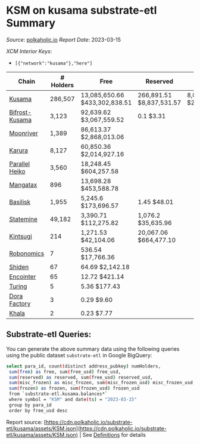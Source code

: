# KSM on kusama substrate-etl Summary

_Source_: [polkaholic.io](https://polkaholic.io) *Report Date*: 2023-03-15


*XCM Interior Keys*:
* `[{"network":"kusama"},"here"]`


| Chain | # Holders | Free | Reserved | Misc Frozen | Frozen | Price | AssetID |
| ----- | --------- | ---- | -------- | ----------- | ------ | ----- | ------- |
| [Kusama](/kusama/0-kusama) | 286,507 | 13,085,650.66 $433,302,838.51 | 266,891.51 $8,837,531.57 | 8,020,151.96  $265,569,874.89 | 7,684,497.61 $254,455,411.78 | $33.11 | `{"Token":"KSM"}` |
| [Bifrost-Kusama](/kusama/2001-bifrost-ksm) | 3,123 | 92,639.62 $3,067,559.52 | 0.1 $3.31 |    |   | $33.11 | `{"Token":"KSM"}` |
| [Moonriver](/kusama/2023-moonriver) | 1,389 | 86,613.37 $2,868,013.06 |   |    |   | $33.11 | `{"Token":"42259045809535163221576417993425387648"}` |
| [Karura](/kusama/2000-karura) | 8,127 | 60,850.36 $2,014,927.16 |   |    |   | $33.11 | `{"Token":"KSM"}` |
| [Parallel Heiko](/kusama/2085-parallel-heiko) | 3,560 | 18,248.45 $604,257.58 |   |    |   | $33.11 | `{"Token":"100"}` |
| [Mangatax](/kusama/2110-mangatax) | 896 | 13,698.28 $453,588.78 |   |    |   | $33.11 | `{"Token":"4"}` |
| [Basilisk](/kusama/2090-basilisk) | 1,955 | 5,245.6 $173,696.57 | 1.45 $48.01 |    |   | $33.11 | `{"Token":"1"}` |
| [Statemine](/kusama/1000-statemine) | 49,182 | 3,390.71 $112,275.82 | 1,076.2 $35,635.96 |    |   | $33.11 | `{"Token":"KSM"}` |
| [Kintsugi](/kusama/2092-kintsugi) | 214 | 1,271.53 $42,104.06 | 20,067.06 $664,477.10 |    |   | $33.11 | `{"Token":"KSM"}` |
| [Robonomics](/kusama/2048-robonomics) | 7 | 536.54 $17,766.36 |   |    |   | $33.11 | `{"Token":"4294967295"}` |
| [Shiden](/kusama/2007-shiden) | 67 | 64.69 $2,142.18 |   |    |   | $33.11 | `{"Token":"340282366920938463463374607431768211455"}` |
| [Encointer](/kusama/1001-encointer) | 65 | 12.72 $421.14 |   |    |   | $33.11 | `{"Token":"KSM"}` |
| [Turing](/kusama/2114-turing) | 5 | 5.36 $177.43 |   |    |   | $33.11 | `{"Token":"1"}` |
| [Dora Factory](/kusama/2115-dorafactory) | 3 | 0.29 $9.60 |   |    |   | $33.11 | `{"Token":"KSM"}` |
| [Khala](/kusama/2004-khala) | 2 | 0.23 $7.77 |   |    |   | $33.11 | `{"Token":"0"}` |

## Substrate-etl Queries:
You can generate the above summary data using the following queries using the public dataset `substrate-etl` in Google BigQuery:
```bash
select para_id, count(distinct address_pubkey) numHolders, 
 sum(free) as free, sum(free_usd) free_usd,
 sum(reserved) as reserved, sum(free_usd) reserved_usd,
 sum(misc_frozen) as misc_frozen, sum(misc_frozen_usd) misc_frozen_usd,
 sum(frozen) as frozen, sum(frozen_usd) frozen_usd
 from `substrate-etl.kusama.balances*` 
 where symbol = "KSM" and date(ts) = "2023-03-15"
 group by para_id
 order by free_usd desc
```


Report source: [https://cdn.polkaholic.io/substrate-etl/kusama/assets/KSM.json](https://cdn.polkaholic.io/substrate-etl/kusama/assets/KSM.json) | See [Definitions](/DEFINITIONS.md) for details
